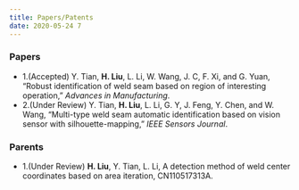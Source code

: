 ```yaml
---
title: Papers/Patents
date: 2020-05-24 7
---
```

### Papers

* 1.(Accepted) Y. Tian, **H. Liu**, L. Li, W. Wang, J. C, F. Xi, and G. Yuan, “Robust identification of weld seam based on region of interesting operation,” *Advances in Manufacturing*.
* 2.(Under Review) Y. Tian, **H. Liu**, L. Li, G. Y, J. Feng, Y. Chen, and W. Wang, “Multi-type weld seam automatic identification based on vision sensor with silhouette-mapping,” *IEEE Sensors Journal*.

### Parents

* 1.(Under Review) **H. Liu**, Y. Tian, L. Li, A detection method of weld center coordinates based on area iteration, CN110517313A.

